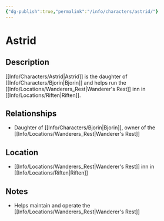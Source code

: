```yaml
---
{"dg-publish":true,"permalink":"/info/characters/astrid/"}
---
```


# Astrid

## Description
[[Info/Characters/Astrid\|Astrid]] is the daughter of [[Info/Characters/Bjorin\|Bjorin]] and helps run the [[Info/Locations/Wanderers_Rest\|Wanderer's Rest]] inn in [[Info/Locations/Riften\|Riften]].

## Relationships
- Daughter of [[Info/Characters/Bjorin\|Bjorin]], owner of the [[Info/Locations/Wanderers_Rest\|Wanderer's Rest]]

## Location
- [[Info/Locations/Wanderers_Rest\|Wanderer's Rest]] inn in [[Info/Locations/Riften\|Riften]]

## Notes
- Helps maintain and operate the [[Info/Locations/Wanderers_Rest\|Wanderer's Rest]]